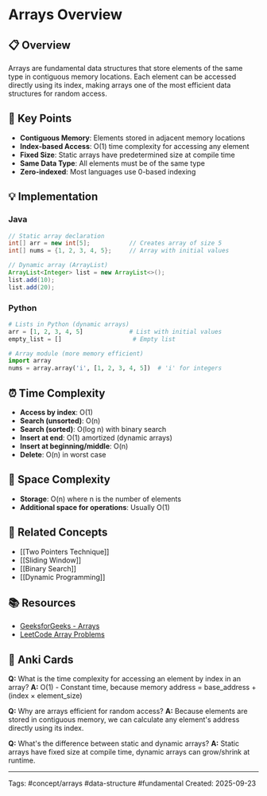 # Arrays Overview

## 📋 Overview
Arrays are fundamental data structures that store elements of the same type in contiguous memory locations. Each element can be accessed directly using its index, making arrays one of the most efficient data structures for random access.

## 🎯 Key Points
- **Contiguous Memory**: Elements stored in adjacent memory locations
- **Index-based Access**: O(1) time complexity for accessing any element
- **Fixed Size**: Static arrays have predetermined size at compile time
- **Same Data Type**: All elements must be of the same type
- **Zero-indexed**: Most languages use 0-based indexing

## 💡 Implementation

### Java
```java
// Static array declaration
int[] arr = new int[5];           // Creates array of size 5
int[] nums = {1, 2, 3, 4, 5};     // Array with initial values

// Dynamic array (ArrayList)
ArrayList<Integer> list = new ArrayList<>();
list.add(10);
list.add(20);
```

### Python
```python
# Lists in Python (dynamic arrays)
arr = [1, 2, 3, 4, 5]             # List with initial values
empty_list = []                    # Empty list

# Array module (more memory efficient)
import array
nums = array.array('i', [1, 2, 3, 4, 5])  # 'i' for integers
```

## ⏰ Time Complexity
- **Access by index**: O(1)
- **Search (unsorted)**: O(n)
- **Search (sorted)**: O(log n) with binary search
- **Insert at end**: O(1) amortized (dynamic arrays)
- **Insert at beginning/middle**: O(n)
- **Delete**: O(n) in worst case

## 💾 Space Complexity
- **Storage**: O(n) where n is the number of elements
- **Additional space for operations**: Usually O(1)

## 🔗 Related Concepts
- [[Two Pointers Technique]]
- [[Sliding Window]]
- [[Binary Search]]
- [[Dynamic Programming]]

## 📚 Resources
- [GeeksforGeeks - Arrays](https://www.geeksforgeeks.org/array-data-structure/)
- [LeetCode Array Problems](https://leetcode.com/tag/array/)

## 🎴 Anki Cards
**Q:** What is the time complexity for accessing an element by index in an array?
**A:** O(1) - Constant time, because memory address = base_address + (index × element_size)

**Q:** Why are arrays efficient for random access?
**A:** Because elements are stored in contiguous memory, we can calculate any element's address directly using its index.

**Q:** What's the difference between static and dynamic arrays?
**A:** Static arrays have fixed size at compile time, dynamic arrays can grow/shrink at runtime.

---
Tags: #concept/arrays #data-structure #fundamental
Created: 2025-09-23
